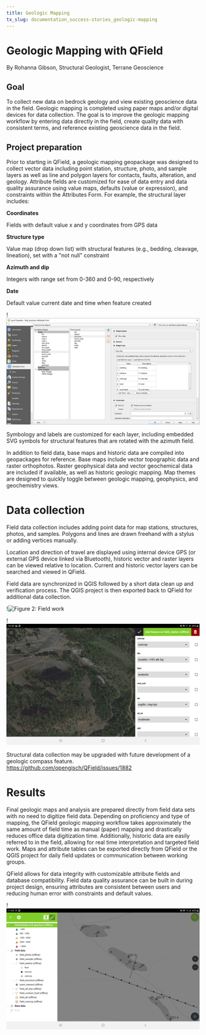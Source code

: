 ```yaml
---
title: Geologic Mapping
tx_slug: documentation_success-stories_geologic-mapping
---
```


# Geologic Mapping with QField

By Rohanna Gibson, Structural Geologist, Terrane Geoscience

## Goal

To collect new data on bedrock geology and view existing geoscience data
in the field. Geologic mapping is completed using paper maps and/or
digital devices for data collection. The goal is to improve the geologic
mapping workflow by entering data directly in the field, create quality
data with consistent terms, and reference existing geoscience data in
the field.

## Project preparation

Prior to starting in QField, a geologic mapping geopackage was designed
to collect vector data including point station, structure, photo, and
sample layers as well as line and polygon layers for contacts, faults,
alteration, and geology. Attribute fields are customized for ease of
data entry and data quality assurance using value maps, defaults (value
or expression), and constraints within the Attributes Form. For example,
the structural layer includes:

**Coordinates**

Fields with default value x and y coordinates from GPS data

**Structure type**

Value map (drop down list) with structural features (e.g., bedding,
cleavage, lineation), set with a "not null" constraint

**Azimuth and dip**

Integers with range set from 0-360 and 0-90, respectively

**Date**

Default value current date and time when feature created

!![Figure 1: Structure list](../assets/images/geologic_structure_list.png)

Symbology and labels are customized for each layer, including embedded
SVG symbols for structural features that are rotated with the azimuth
field.

In addition to field data, base maps and historic data are compiled into
geopackages for reference. Base maps include vector topographic data and
raster orthophotos. Raster geophysical data and vector geochemical data
are included if available, as well as historic geologic mapping. Map
themes are designed to quickly toggle between geologic mapping,
geophysics, and geochemistry views.

# Data collection

Field data collection includes adding point data for map stations,
structures, photos, and samples. Polygons and lines are drawn freehand
with a stylus or adding vertices manually.

Location and direction of travel are displayed using internal device GPS
(or external GPS device linked via Bluetooth), historic vector and
raster layers can be viewed relative to location. Current and historic
vector layers can be searched and viewed in QField.

Field data are synchronized in QGIS followed by a short data clean up
and verification process. The QGIS project is then exported back to
QField for additional data collection.

!![Figure 2: Field work](../assets/images/geologic_field.png)

!![Figure 3: QField form](../assets/images/geologic_station_qf.jpg)

Structural data collection may be upgraded with future development of a
geologic compass feature.
<https://github.com/opengisch/QField/issues/1882>

# Results

Final geologic maps and analysis are prepared directly from field data
sets with no need to digitize field data. Depending on proficiency and
type of mapping, the QField geologic mapping workflow takes
approximately the same amount of field time as manual (paper) mapping
and drastically reduces office data digitization time. Additionally,
historic data are easily referred to in the field, allowing for real
time interpretation and targeted field work. Maps and attribute tables
can be exported directly from QField or the QGIS project for daily field
updates or communication between working groups.

QField allows for data integrity with customizable attribute fields and
database compatibility. Field data quality assurance can be built in
during project design, ensuring attributes are consistent between users
and reducing human error with constraints and default values.

!![Figure 4: Map result](../assets/images/geologic_map.jpg)
